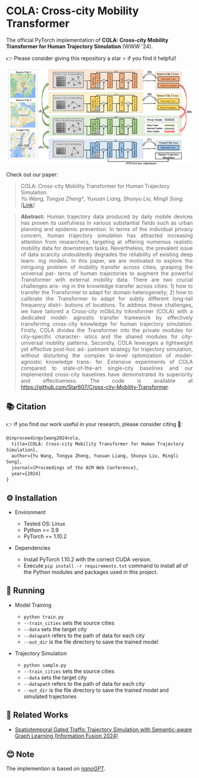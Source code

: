 # COLA: Cross-city Mobility Transformer

The official PyTorch implementation of **COLA: Cross-city Mobility Transformer for Human Trajectory Simulation** (WWW '24). 

👉 Please consider giving this repository a star ⭐ if you find it helpful!

![OverallFramework](./assets/framework.png  "Overall framework")

Check out our paper:
> COLA: Cross-city Mobility Transformer for Human Trajectory Simulation. <br/> *Yu Wang, Tongya Zheng†, Yuxuan Liang, Shunyu Liu, Mingli Song*. [[Link](https://arxiv.org/pdf/2403.01801.pdf)]

> **<p align="justify"> Abstract:** Human trajectory data produced by daily mobile devices has proven  its usefulness in various substantial fields such as urban planning  and epidemic prevention. In terms of the individual privacy concern,  human trajectory simulation has attracted increasing attention from  researchers, targeting at offering numerous realistic mobility data  for downstream tasks. Nevertheless, the prevalent issue of data  scarcity undoubtedly degrades the reliability of existing deep learn-  ing models. In this paper, we are motivated to explore the intriguing  problem of mobility transfer across cities, grasping the universal pat-  terns of human trajectories to augment the powerful Transformer  with external mobility data. There are two crucial challenges aris-  ing in the knowledge transfer across cities: 1) how to transfer the Transformer to adapt for domain heterogeneity; 2) how to calibrate  the Transformer to adapt for subtly different long-tail frequency distri-  butions of locations. To address these challenges, we have tailored a Cross-city mObiLity trAnsformer (COLA) with a dedicated model-  agnostic transfer framework by effectively transferring cross-city  knowledge for human trajectory simulation. Firstly, COLA divides  the Transformer into the private modules for city-specific character-  istics and the shared modules for city-universal mobility patterns. Secondly, COLA leverages a lightweight yet effective post-hoc ad-  justment strategy for trajectory simulation, without disturbing the  complex bi-level optimization of model-agnostic knowledge trans-  fer. Extensive experiments of COLA compared to state-of-the-art  single-city baselines and our implemented cross-city baselines have  demonstrated its superiority and effectiveness. The code is available  at https://github.com/Star607/Cross-city-Mobility-Transformer. </p>


## 📚 Citation

👉 If you find our work useful in your research, please consider citing 🌻:
```
@inproceedings{wang2024cola,
  title={COLA: Cross-city Mobility Transformer for Human Trajectory Simulation},
  author={Yu Wang, Tongya Zheng, Yuxuan Liang, Shunyu Liu, Mingli Song},
  journal={Proceedings of the ACM Web Conference},
  year={2024}
} 
``` 

## ⚙️ Installation

- Environment
    - Tested OS: Linux
    - Python >= 3.9
    - PyTorch == 1.10.2

- Dependencies
    - Install PyTorch 1.10.2 with the correct CUDA version.
    - Execute ``pip install -r requirements.txt`` command to install all of the Python modules and packages used in this project.

                        
## 🚀 Running

- Model Training
  - `python train.py`
  - `--train_cities` sets the source cities
  - `--data` sets the target city
  - `--datapath` refers to the path of data for each city
  - `--out_dir` is the file directory to save the trained model
  
- Trajectory Simulation
  - `python sample.py`
  - `--train_cities` sets the source cities
  - `--data` sets the target city
  - `--datapath` refers to the path of data for each city
  - `--out_dir` is the file directory to save the trained model and simulated trajectories

## 📃 Related Works

- [Spatiotemporal Gated Traffic Trajectory Simulation with Semantic-aware Graph Learning (Information Fusion 2024)](https://github.com/Star607/STEGA)                         


## 😊 Note

The implemention is based on *[nanoGPT](https://github.com/karpathy/nanoGPT)*.


